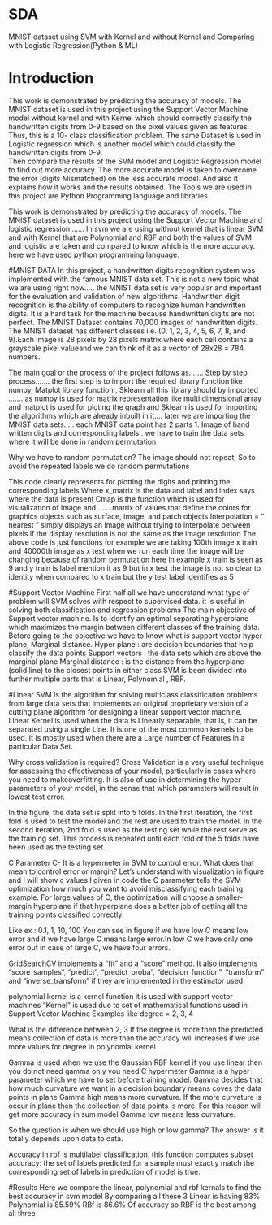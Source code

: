 # SDA
 MNIST dataset using SVM with Kernel and without Kernel and ﻿Comparing with Logistic Regression(Python &amp; ML)

# Introduction
This work is demonstrated by predicting the accuracy of models. The MNIST dataset is used in this project using the Support Vector Machine model without kernel 
and with Kernel which should correctly classify the handwritten digits from 0-9 based on the pixel values given as features. Thus, this is a 10- class 
classification problem. The same Dataset is used in Logistic regression which is another model which could classify the handwritten digits from 0-9.  
Then compare the results of the SVM model and Logistic Regression model to find out more accuracy. The more accurate model is taken to overcome the error
(digits Mismatched) on the less accurate model. And also it explains how it works and the results obtained. The Tools we are used in this project are Python
Programming language and libraries.

This work is demonstrated by predicting the accuracy of models. The MNIST dataset is used in this project using the Support Vector Machine and
logistic regression....... In svm we are using without kernel that is linear SVM and with Kernel that are Polynomial and RBF and both the values
of SVM and logistic are taken and compared to know which is the more accuracy. here we have used python programming language.

#MNIST DATA
In this project, a handwritten digits recognition system was implemented with the famous MNIST data set. This is not a new topic what we are using 
right now..... the MNIST data set is very popular and important for the evaluation and validation of new algorithms. Handwritten digit recognition is
the ability of computers to recognize human handwritten digits.
It is a hard task for the machine because handwritten digits are not perfect. The MNIST Dataset contains 70,000 images of
handwritten digits. The MNIST dataset has different classes i.e. (0, 1, 2, 3, 4, 5, 6, 7, 8, and 9).Each image is 28 pixels by 28 pixels matrix
where each cell contains a grayscale pixel valueand we can think of it as a vector of 28x28 = 784 numbers.

The main goal or the process of the project follows as....... Step by step process....... the first step is to
import the required library function like numpy, Matplot library function , Sklearn all this library
should by imported ....... as numpy is used for matrix representation like multi dimensional array
and matplot is used for ploting the graph and Sklearn is used for importing the algorithms which
are already inbuilt in it.... later we are importing the MNIST data sets..... each MNIST data point
has 2 parts 1. Image of hand written digits and corresponding labels . we have to train the data
sets where it will be done in random permutation

Why we have to random permutation?
The image should not repeat, So to avoid the repeated labels we do random permutations 

This code clearly represents for plotting the digits and printing the corresponding labels Where x_matrix is the data and label and index
says where the data is present Cmap is the function which is used for visualization of image and........matrix of values
that define the colors for graphics objects such as surface, image, and patch objects Interpolation = “ nearest “ simply displays an
image without trying to interpolate between pixels if the display resolution is not the same as the
image resolution
The above code is just functions
for example
we are taking 100th image x train and 40000th image as x test when we run each time the image
will be changing because of random permutation here in example x train is seen as 9 and y train
is label mention it as 9 but in x test the image is not so clear to identity when compared to x train
but the y test label identifies as 5

#Support Vector Machine
First half all we have understand what type of problem will SVM solves with respect to supervised data. it is useful in solving both
classification and regression problems The main objective of Support vector machine. Is to identify an optimal separating hyperplane which
maximizes the margin between different classes of the training data. Before going to the objective we have to know what is support vector
hyper plane, Marginal distance.
Hyper plane : are decision boundaries that help classify the data points
Support vectors : the data sets which are above the marginal plane
Marginal distance : is the distance from the hyperplane (solid line) to the closest points in either class
SVM is been divided into further multiple parts
that is Linear, Polynomial , RBF.

#Linear SVM 
is the algorithm for solving multiclass classification problems from large data sets that implements an original proprietary version of a
cutting plane algorithm for designing a linear support vector machine.
Linear Kernel is used when the data is Linearly separable, that is, it can be separated using a single Line. It is one of the most common kernels to be
used. It is mostly used when there are a Large number of Features in a particular Data Set.

Why cross validation is required?
Cross Validation is a very useful technique for assessing the effectiveness of your model, particularly in cases where you need to
makeoverfitting. It is also of use in determining the hyper parameters of your model, in the sense that which parameters will result in lowest test error.

In the figure, the data set is split into 5 folds. In the first iteration, the first fold is used to test the model and the rest are used to train the model. In
the second iteration, 2nd fold is used as the testing set while the rest serve as the training set. This process is repeated until each fold of the 5 folds
have been used as the testing set.

C Parameter
C- It is a hypermeter in SVM to control error.
What does that mean to control error or margin?
Let’s understand with visualization in figure and I will show c values I given in code the C parameter tells the SVM optimization how
much you want to avoid misclassifying each training example. For large values of C, the optimization will choose a smaller-margin
hyperplane if that hyperplane does a better job of getting all the training points classified correctly.

Like ex : 0.1, 1, 10, 100
You can see in figure if we have low C means low error and if we have large C means large error.In low C we have only one error but in case of large
C, we have four errors.

GridSearchCV implements a “fit” and a “score” method. It also implements “score_samples”, “predict”, “predict_proba”, “decision_function”,
“transform” and “inverse_transform” if they are implemented in the estimator used.

polynomial kernel is a kernel function it is used with support vector machines “Kernel” is used due to set of mathematical
functions used in Support Vector Machine
Examples like degree = 2, 3, 4

What is the difference between 2, 3
If the degree is more then the predicted means collection of data is more than the accuracy will increases if we use more values for degree in polynomial kernel

Gamma is used when we use the Gaussian RBF kernel if you use linear then you do not need gamma only you need C hypermeter
Gamma is a hyper parameter which we have to set before training model. Gamma decides that how much curvature we want in a decision boundary means coves
the data points in plane Gamma high means more curvature. If the more curvature is occur in plane then the collection of data points is more.
For this reason will get more accuracy in sum model Gamma low means less curvature.

So the question is when we should use high or low gamma?
The answer is it totally depends upon data to data.

Accuracy in rbf is multilabel classification, this function computes subset accuracy: the set of labels predicted for a sample must exactly match
the corresponding set of labels in prediction of model is true.

#Results
Here we compare the linear, polynomial and rbf kernals to find the best accuracy in svm model By comparing all these 3
Linear is having 83%
Polynomial is 85.59%
RBf is 86.6%
Of accuracy so RBF is the best among all three
